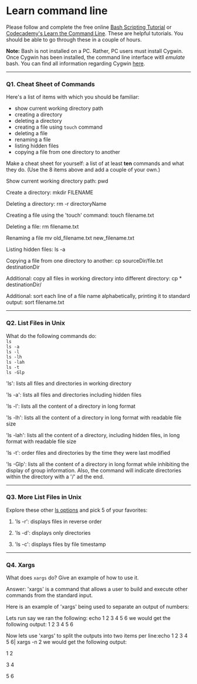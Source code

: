 # Learn command line

Please follow and complete the free online [Bash Scripting Tutorial](https://ryanstutorials.net/bash-scripting-tutorial/) or [Codecademy's Learn the Command Line](https://www.codecademy.com/learn/learn-the-command-line). These are helpful tutorials. You should be able to go through these in a couple of hours.

**Note:** Bash is not installed on a PC. Rather, PC users must install Cygwin. Once Cygwin has been installed, the command line interface witll _emulate_ bash. You can find all information regarding Cygwin [here](https://www.cygwin.com/).

---

### Q1.  Cheat Sheet of Commands  

Here's a list of items with which you should be familiar:  
* show current working directory path
* creating a directory
* deleting a directory
* creating a file using `touch` command
* deleting a file
* renaming a file
* listing hidden files
* copying a file from one directory to another

Make a cheat sheet for yourself: a list of at least **ten** commands and what they do.  (Use the 8 items above and add a couple of your own.)  

Show current working directory path: pwd

Create a directory: mkdir FILENAME

Deleting a directory:  rm -r directoryName

Creating a file using the 'touch' command: touch filename.txt

Deleting a file: rm filename.txt

Renaming a file mv old_filename.txt new_filename.txt

Listing hidden files: ls -a

Copying a file from one directory to another: cp sourceDir/file.txt destinationDir

Additional: copy all files in working directory into different directory: cp * destinationDir/

Additional: sort each line of a file name alphabetically, printing it to standard output: sort filename.txt



---

### Q2.  List Files in Unix   

What do the following commands do:  
`ls`  
`ls -a`  
`ls -l`  
`ls -lh`  
`ls -lah`  
`ls -t`  
`ls -Glp`  

'ls': lists all files and directories in working directory

'ls  -a': lists all files and directories including hidden files

'ls -l': lists all the content of a directory in long format

'ls -lh': lists all the content of a directory in long format with readable file size

'ls -lah': lists all the content of a directory, including hidden files, in long format with readable file size

'ls -t': order files and directories by the time they were last modified

'ls -Glp': lists all the content of a directory in long format while inhibiting the display of group information. Also, the command will 
indicate directories within the directory with a '/' ad the end.


---

### Q3.  More List Files in Unix  

Explore these other [ls options](http://www.techonthenet.com/unix/basic/ls.php) and pick 5 of your favorites:

1. 'ls -r': displays files in reverse order

2. 'ls -d': displays only directories

3. 'ls -c': displays files by file timestamp

---

### Q4.  Xargs   

What does `xargs` do? Give an example of how to use it.

Answer: 'xargs' is a command that allows a user to build and execute other commands from the standard input. 



Here is an example of 'xargs' being used to separate an output of numbers:

Lets run say we ran the following: echo 1 2 3 4 5 6
we would get the following output: 
1 2 3 4 5 6

Now lets use 'xargs' to split the outputs into two items per line:echo 1 2 3 4 5 6| xargs -n 2
we would get the following output:

1 2

3 4

5 6




 

